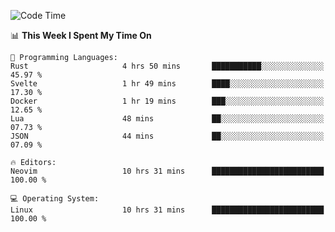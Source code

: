 <!-- [![Top Langs](https://github-readme-stats.vercel.app/api/top-langs/?username=gagahsyuja&theme=dracula&hide_border=true&border_radius=7)](https://github.com/anuraghazra/github-readme-stats) -->

<!--START_SECTION:waka-->
![Code Time](http://img.shields.io/badge/Code%20Time-950%20hrs%205%20mins-blue)

📊 **This Week I Spent My Time On** 

```text
💬 Programming Languages: 
Rust                     4 hrs 50 mins       ███████████░░░░░░░░░░░░░░   45.97 % 
Svelte                   1 hr 49 mins        ████░░░░░░░░░░░░░░░░░░░░░   17.30 % 
Docker                   1 hr 19 mins        ███░░░░░░░░░░░░░░░░░░░░░░   12.65 % 
Lua                      48 mins             ██░░░░░░░░░░░░░░░░░░░░░░░   07.73 % 
JSON                     44 mins             ██░░░░░░░░░░░░░░░░░░░░░░░   07.09 % 

🔥 Editors: 
Neovim                   10 hrs 31 mins      █████████████████████████   100.00 % 

💻 Operating System: 
Linux                    10 hrs 31 mins      █████████████████████████   100.00 % 
```


<!--END_SECTION:waka-->
